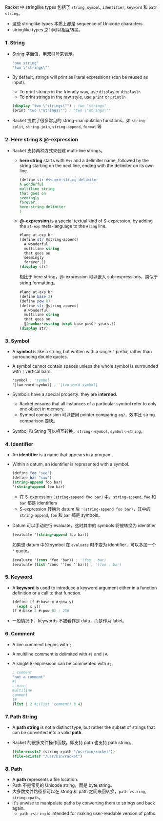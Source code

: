 Racket 中 stringlike types 包括了 `string`, `symbol`, `identifier`, `keyword` 和 `path string`。

- 这些 stringlike types 本质上都是 sequence of Unicode characters.
- stringlike types 之间可以相互转换。

### 1. String

- String 字面值，用双引号来表示。

  ```scheme
  "one string"
  "two \"strings\""
  ```

- By default, strings will print as literal expressions (can be reused as input).

  - To print strings in the friendly way, use `display` or `displayln`
  - To print strings in the raw style, use `print` or `println`

  ```scheme
  (display "two \"strings\"") ; two "strings"
  (print "two \"strings\"") ; "two \"strings\""
  ```

- Racket 提供了很多常见的 string-manipulation functions，如 `string-split`, `string-join`, `string-append`, `format` 等

### 2. Here string & @-expression

- Racket 支持两种方式来创建 multi-line strings。

  - **here string** starts with `#<<` and a delimiter name, followed by the string starting on the next line, ending with the delimiter on its own line.

    ```scheme
    (define str #<<here-string-delimiter
    A wonderful
    multiline string
    that goes on
    seemingly
    forever.
    here-string-delimiter
    )
    ```

  - **@-expression** is a special textual kind of S-expression, by adding the `at-exp` meta-language to the `#lang` line.

    ```scheme
    #lang at-exp br
    (define str @string-append{
      A wonderful
      multiline string
      that goes on
      seemingly
      forever.})
    (display str)
    ```

    相比于 here string，@-expression 可以嵌入 sub-expressions，类似于 string formatting。

    ```scheme
    #lang at-exp br
    (define base 2)
    (define pow 8)
    (define str @string-append{
      A wonderful
      multiline string
      that goes on
      @(number->string (expt base pow)) years.})
    (display str)
    ```

### 3. Symbol

- A **symbol** is like a string, but written with a single `'` prefix, rather than surrounding double quotes.

- A symbol cannot contain spaces unless the whole symbol is surrounded with `|` vertical bars.

  ```scheme
  'symbol ; 'symbol
  '|two-word symbol| ; '|two-word symbol|
  ```

- Symbols have a special property: they are **interned**.

  - Racket ensures that all instances of a particular symbol refer to only one object in memory.
  - Symbol comparision 可以使用 pointer comparing `eq?`，效率比 string comparison 要快。

- Symbol 和 String 可以相互转换，`string->symbol`, `symbol->string`。

### 4. Identifier

- An **identifier** is a name that appears in a program.

- Within a datum, an identifier is represented with a symbol.

  ```scheme
  (define foo "see")
  (define bar "saw")
  (string-append foo bar)
  '(string-append foo bar)
  ```

  - 在 S-expression `(string-append foo bar)` 中，`string-append`, `foo` 和 `bar` 都是 identifiers
  - S-expression 转换为 datum 后 `'(string-append foo bar)`，其中的 `string-append`, `foo` 和 `bar` 都是 symbols。

- Datum 可以手动进行 evaluate，这时其中的 symbols 将被转换为 identifier

  ```scheme
  (evaluate '(string-append foo bar))
  ```

  如果想 datum 中的 symbol 在 `evaluate` 时不变为 identifier，可以多加一个 `'` quote。

  ```scheme
  (evaluate '(cons 'foo 'bar)) ; '(foo . bar)
  (evaluate (list 'cons ''foo ''bar)) ; '(foo . bar)
  ```

### 5. Keyword

- A **keyword** is used to introduce a keyword argument either in a function definition or a call to that function.

  ```scheme
  (define (f #:base x #:pow y)
    (expt x y))
  (f #:base 2 #:pow 8) ; 256
  ```

- 一般情况下，keywords 不被看作是 data，而是作为 label。

### 6. Comment

- A line comment begins with `;`

- A multiline comment is delimited with `#|` and `|#`.

- A single S-expresison can be commented with `#;`.

  ```scheme
  ; comment
  "not a comment"
  #|
  a nice
  multiline
  comment
  |#
  (list 1 2 #;(list 'comment) 3 4)
  ```

### 7. Path String

- A **path string** is not a distinct type, but rather the subset of strings that can be converted into a valid **path**.

- Racket 的很多文件操作函数，即支持 path 也支持 path string。

  ```scheme
  (file-exists? (string->path "/usr/bin/racket"))
  (file-exists? "/usr/bin/racket")
  ```

### 8. Path

- A **path** represents a file location.
- Path 不是常见的 Unicode string，而是 byte string。
- 大多数文件路径都可以在 string 和 path 之间来回转换，`path->string`, `string->path`。
- It's unwise to manipulate paths by converting them to strings and back again.
  - `path->string` is intended for making user-readable version of paths.



